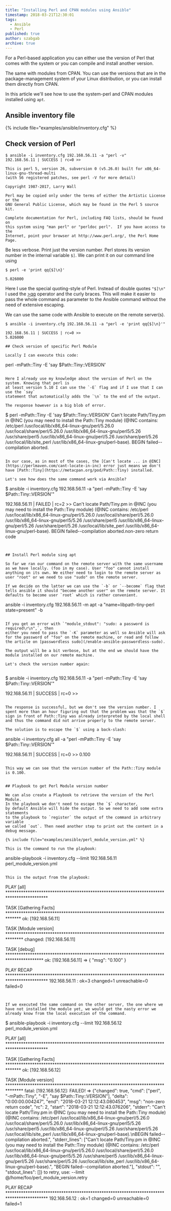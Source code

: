 ```yaml
---
title: "Installing Perl and CPAN modules using Ansible"
timestamp: 2018-03-21T12:30:01
tags:
  - Ansible
  - Perl
published: true
author: szabgab
archive: true
---
```



For a Perl-based application you can either use the version of Perl that comes with the system or you can compile and install another version.

The same with modules from CPAN. You can use the versions that are in the package-management system of your Linux distribution, or you can install them directly from CPAN.

In this article we'll see how to use the system-perl and CPAN modules installed using `apt`.


## Ansible inventory file

{% include file="examples/ansible/inventory.cfg" %}

## Check version of Perl

```
$ ansible -i inventory.cfg 192.168.56.11 -a "perl -v"
192.168.56.11 | SUCCESS | rc=0 >>

This is perl 5, version 26, subversion 0 (v5.26.0) built for x86_64-linux-gnu-thread-multi
(with 56 registered patches, see perl -V for more detail)

Copyright 1987-2017, Larry Wall

Perl may be copied only under the terms of either the Artistic License or the
GNU General Public License, which may be found in the Perl 5 source kit.

Complete documentation for Perl, including FAQ lists, should be found on
this system using "man perl" or "perldoc perl".  If you have access to the
Internet, point your browser at http://www.perl.org/, the Perl Home Page.
```

Be less verbose. Print just the version number. Perl stores its version number
in the internal variable `$]`. We can print it on our command line using

```
$ perl -e 'print qq{$]\n}'

5.026000
```

Here I use the special quoting-style of Perl. Instead of double quotes `"$]\n"`
I used the [>qq](https://perlmaven.com/quoted-interpolated-and-escaped-strings-in-perl)
operator and the curly braces. This will make it easier to pass the whole
command as parameter to the Ansible command without the need of extensive escaping.

We can use the same code with Ansible to execute on the remote server(s).

```
$ ansible -i inventory.cfg 192.168.56.11 -a "perl -e 'print qq{$]\n}'"

192.168.56.11 | SUCCESS | rc=0 >>
5.026000

## Check version of specific Perl Module

Locally I can execute this code:

```
perl -mPath::Tiny -E 'say $Path::Tiny::VERSION'
```

Here I already use my knowledge about the version of Perl on the system. Knowing that perl is
at least version 5.10 I can use the `-E` flag and if I use that I can use the `say`
statement that automatically adds the `\n` to the end of the output.

The response however is a big blob of error.

```
$ perl -mPath::Tiny -E 'say $Path::Tiny::VERSION'
Can't locate Path/Tiny.pm in @INC (you may need to install the Path::Tiny module) (@INC contains: /etc/perl /usr/local/lib/x86_64-linux-gnu/perl/5.26.0 /usr/local/share/perl/5.26.0 /usr/lib/x86_64-linux-gnu/perl5/5.26 /usr/share/perl5 /usr/lib/x86_64-linux-gnu/perl/5.26 /usr/share/perl/5.26 /usr/local/lib/site_perl /usr/lib/x86_64-linux-gnu/perl-base).
BEGIN failed--compilation aborted.
```

In our case, as in most of the cases, the [Can't locate ... in @INC](https://perlmaven.com/cant-locate-in-inc) error just means we don't have [Path::Tiny](https://metacpan.org/pod/Path::Tiny) installed.

Let's see how does the same command work via Ansible?

```
$ ansible -i inventory.cfg 192.168.56.11 -a "perl -mPath::Tiny -E 'say $Path::Tiny::VERSION'"

192.168.56.11 | FAILED | rc=2 >>
Can't locate Path/Tiny.pm in @INC (you may need to install the Path::Tiny module) (@INC contains: /etc/perl /usr/local/lib/x86_64-linux-gnu/perl/5.26.0 /usr/local/share/perl/5.26.0 /usr/lib/x86_64-linux-gnu/perl5/5.26 /usr/share/perl5 /usr/lib/x86_64-linux-gnu/perl/5.26 /usr/share/perl/5.26 /usr/local/lib/site_perl /usr/lib/x86_64-linux-gnu/perl-base).
BEGIN failed--compilation aborted.non-zero return code
```


## Install Perl module sing apt

So far we ran our command on the remote server with the same username as we have locally. (foo in my case). User "foo" cannot install anything on its own. We either need to login to the remote server as user "root" or we need to use "sudo" on the remote server.

If we decide on the latter we can use the `-b` or `--become` flag that tells ansible it should "become another user" on the remote server. It defaults to become user `root` which is rather convenient.

```
ansible -i inventory.cfg 192.168.56.11 -m apt -a "name=libpath-tiny-perl state=present" -b
```

If you get an error with `"module_stdout": "sudo: a password is required\r\n",`, then
either you need to pass the `-K` parameter as well so Ansible will ask for the password of "foo" on the remote machine, or read and follow the article on [passwordless sudo](/enable-ansible-passwordless-sudo).

The output will be a bit verbose, but at the end we should have the module installed on our remote machine.

Let's check the version number again:


```
$ ansible -i inventory.cfg 192.168.56.11 -a "perl -mPath::Tiny -E 'say $Path::Tiny::VERSION'"

192.168.56.11 | SUCCESS | rc=0 >>
```

The response is successful, but we don't see the version number. I spent more than an hour figuring out that the problem was that the `$` sign in front of Path::Tiny was already interpreted by the local shell and thus the command did not arrive properly to the remote server. 

The solution is to escape the `$` using a back-slash:

```
ansible -i inventory.cfg all -a "perl -mPath::Tiny -E 'say \$Path::Tiny::VERSION'"

192.168.56.11 | SUCCESS | rc=0 >>
0.100
```

This way we can see that the version number of the Path::Tiny module is 0.100.


## Playbook to get Perl Module version number

We can also create a Playbook to retrieve the version of the Perl Module.
In the playbook we don't need to escape the `$` character,
by default Ansible will hide the output. So we need to add some extra statements
to the playbook to `register` the output of the command in arbitrary variable
we called `out`. Then need another step to print out the content in a debug message.

{% include file="examples/ansible/perl_module_version.yml" %}

This is the command to run the playbook:

```
ansible-playbook -i inventory.cfg --limit 192.168.56.11 perl_module_version.yml
```

This is the output from the playbook:

```
PLAY [all] ******************************************************************************************

TASK [Gathering Facts] ******************************************************************************
ok: [192.168.56.11]

TASK [Module version] *******************************************************************************
changed: [192.168.56.11]

TASK [debug] ****************************************************************************************
ok: [192.168.56.11] => {
    "msg": "0.100"
}

PLAY RECAP ******************************************************************************************
192.168.56.11              : ok=3    changed=1    unreachable=0    failed=0
```


If we executed the same command on the other server, the one where we have not installed the module yet, we would get the nasty error we already know from the local execution of the command.

```
$ ansible-playbook -i inventory.cfg --limit 192.168.56.12 perl_module_version.yml

PLAY [all] ******************************************************************************************

TASK [Gathering Facts] ******************************************************************************
ok: [192.168.56.12]

TASK [Module version] *******************************************************************************
fatal: [192.168.56.12]: FAILED! => {"changed": true, "cmd": ["perl", "-mPath::Tiny", "-E", "say $Path::Tiny::VERSION"], "delta": "0:00:00.004247", "end": "2018-03-21 12:12:43.080453", "msg": "non-zero return code", "rc": 2, "start": "2018-03-21 12:12:43.076206", "stderr": "Can't locate Path/Tiny.pm in @INC (you may need to install the Path::Tiny module) (@INC contains: /etc/perl /usr/local/lib/x86_64-linux-gnu/perl/5.26.0 /usr/local/share/perl/5.26.0 /usr/lib/x86_64-linux-gnu/perl5/5.26 /usr/share/perl5 /usr/lib/x86_64-linux-gnu/perl/5.26 /usr/share/perl/5.26 /usr/local/lib/site_perl /usr/lib/x86_64-linux-gnu/perl-base).\nBEGIN failed--compilation aborted.", "stderr_lines": ["Can't locate Path/Tiny.pm in @INC (you may need to install the Path::Tiny module) (@INC contains: /etc/perl /usr/local/lib/x86_64-linux-gnu/perl/5.26.0 /usr/local/share/perl/5.26.0 /usr/lib/x86_64-linux-gnu/perl5/5.26 /usr/share/perl5 /usr/lib/x86_64-linux-gnu/perl/5.26 /usr/share/perl/5.26 /usr/local/lib/site_perl /usr/lib/x86_64-linux-gnu/perl-base).", "BEGIN failed--compilation aborted."], "stdout": "", "stdout_lines": []}
	to retry, use: --limit @/home/foo/perl_module_version.retry

PLAY RECAP ******************************************************************************************
192.168.56.12              : ok=1    changed=0    unreachable=0    failed=1
```


